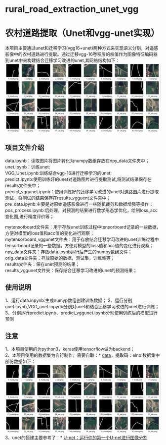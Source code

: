 # rural_road_extraction_unet_vgg
农村道路提取（Unet和vgg-unet实现）
====
本项目主要通过unet和迁移学习(vgg16+unet)两种方式来实现语义分割，对遥感影像中的农村道路进行提取。通过迁移vgg-16卷积层的权值作为图像特征编码器到unet中来构建结合迁移学习改进的unet,其网络结构如下：
![Image text](https://github.com/hq-hub/rural_road_extraction_unet_vgg/blob/master/image/data.PNG)
## 项目文件介绍
data.ipynb：读取图片将图片转化为numpy数组存放在npy_data文件夹中；  
unet.ipynb：训练unet;  
VGG_Unet.ipynb:训练结合vgg-16进行迁移学习的unet;  
predict.ipynb:使用训练好的unet对道路图片进行提取测试,将测试结果保存在results文件夹中；  
predict_vggunet.ipynb：使用训练好的迁移学习改进的unet对道路图片进行提取测试，将测试的结果保存在results_vgguent文件夹中；  
pre_data.ipynb:主要是对原始遥感影像进行一些随机裁剪和数据增强等操作；  
pos_process.ipynb:后处理，对预测的结果进行数学形态学优化，绘制loss_acc变化图,进行精度评价等；  

mytensotboard文件夹：用于存放unet训练过程中tensorboard记录的一些数据，方便对模型的loss值和acc值的变化进行观察；  
mytensorboard_vggunet文件夹：用于存放结合迁移学习改进的unet训练过程中tensorboard记录的一些数据，方便对模型的loss值和acc值的变化进行观察；  
npy_data文件夹：存放data.ipynb运行后产生的numpy数组文件；  
orig_data文件夹：存放原始的数据，测试集，训练集等；  
results文件夹：保存unet预测的结果；  
results_vggunet文件夹：保存结合迁移学习改进的unet的预测结果；  
## 使用说明
1、运行data.inpynb:生成numyp数组创建训练数据；  2、运行分别unet.ipynb,VGG_unet.inpynb分别对unet和结合迁移学习改进的unet进行训练；  3、分别运行predict.ipynb、predict_vggunet.ipynb分别使用训练后的模型进行预测
## 注意
1、本项目使用的为python3，keras使用tensorflow做为backend；  
2、本项目使用的数据集为自行制作，需要自取：* [data](https://pan.baidu.com/s/1qrW9DS9gcaUf_6zEadvrVQ )，提取码：elno
数据集中部份数据如下：
![Image text](https://github.com/hq-hub/rural_road_extraction_unet_vgg/blob/master/image/data.PNG)  
3、unet的搭建主要参考了：* [U-net：运行你的第一个U-net进行图像分割](https://blog.csdn.net/awyyauqpmy/article/details/79290710)







